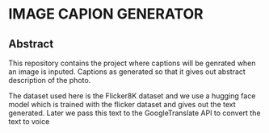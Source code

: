 # IMAGE CAPION GENERATOR

## Abstract
This repository contains the project where captions will be genrated when an image is inputed. Captions as generated so that it gives out abstract description of the photo. 

The dataset used here is the Flicker8K dataset and we use a hugging face model which is trained with the flicker dataset and gives out the text generated.
Later we pass this text to the GoogleTranslate API to convert the text to voice 
